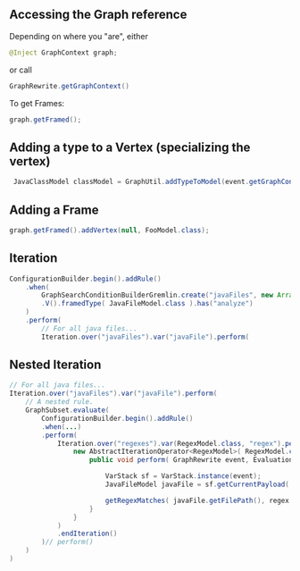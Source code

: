 ## Accessing the Graph reference

Depending on where you "are", either 

```java
@Inject GraphContext graph;
```
or call 

```java
GraphRewrite.getGraphContext()
```
To get Frames:

```java
graph.getFramed();
```


## Adding a type to a Vertex (specializing the vertex)

```java
 JavaClassModel classModel = GraphUtil.addTypeToModel(event.getGraphContext(), frame, JavaClassModel.class);
```

## Adding a Frame
```java
graph.getFramed().addVertex(null, FooModel.class);
```

## Iteration

```java
ConfigurationBuilder.begin().addRule()
    .when(
        GraphSearchConditionBuilderGremlin.create("javaFiles", new ArrayList())
        .V().framedType( JavaFileModel.class ).has("analyze")
    )
    .perform(
        // For all java files...
        Iteration.over("javaFiles").var("javaFile").perform(
```

## Nested Iteration

```java
// For all java files...
Iteration.over("javaFiles").var("javaFile").perform(
    // A nested rule.
    GraphSubset.evaluate(
        ConfigurationBuilder.begin().addRule()
        .when(...)
        .perform(
            Iteration.over("regexes").var(RegexModel.class, "regex").perform(
                new AbstractIterationOperator<RegexModel>( RegexModel.class, "regex" ) {
                    public void perform( GraphRewrite event, EvaluationContext context, RegexModel regex ) {

                        VarStack sf = VarStack.instance(event);
                        JavaFileModel javaFile = sf.getCurrentPayload( JavaFileModel.class, "javaFile");

                        getRegexMatches( javaFile.getFilePath(), regex.getRegex() );
                    }
                }
            )
            .endIteration()
        )// perform()
    )
)
```